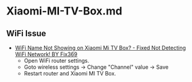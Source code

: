 # Xiaomi-MI-TV-Box.md

## WiFi Issue

* [WiFi Name Not Showing on Xiaomi Mi TV Box? - Fixed Not Detecting WiFi Network! BY Fix369](https://youtu.be/xCer5mtO-tU?si=rzJQ6EEMLfpMkyGQ)
  * Open WiFi router settings.
  * Goto wireless settings -> Change "Channel" value -> Save
  * Restart router and Xiaomi MI TV Box.
